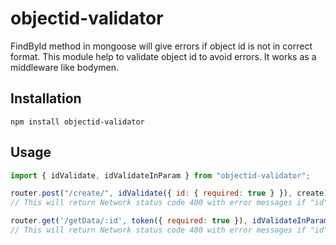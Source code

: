 # objectid-validator

FindById method in mongoose will give errors if object id is not in correct format. This module help to validate object id to avoid errors. It works as a middleware like bodymen.

## Installation

`npm install objectid-validator`

## Usage

```javascript
import { idValidate, idValidateInParam } from "objectid-validator";

router.post("/create/", idValidate({ id: { required: true } }), create);
// This will return Network status code 400 with error messages if "id" in "req.body" is not valid

router.get('/getData/:id', token({ required: true }), idValidateInParam('id'), getData)
// This will return Network status code 400 with error messages if "id" in "req.params" is not valid
```
